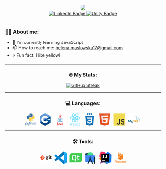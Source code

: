 <div align="center">
  <div id="header">
    <img src="https://media1.giphy.com/media/LUokZJ21LM39f6d0Md/giphy.gif?cid=ecf05e47wvehpcjb7r9dkr7ib95djpvi34fskucexy6xkxxq&rid=giphy.gif&ct=s" width="300"/>
  </div>
  <!-- https://media3.giphy.com/media/lnIfDxGkt2t6L3KmgG/giphy.gif?cid=ecf05e47ewceczv5749eglrkuifnoasqi0iibtuiz0ndbhqj&rid=giphy.gif&ct=s -->
  <div id="badges">
    <a href="https://www.linkedin.com/in/helena-mas%C5%82owska-635b62241/">
      <img src="https://img.shields.io/badge/Linked In-darkblue?style=for-the-badge&logo=linkedin&logoColor=white" alt="LinkedIn Badge"/>
    </a>
    <a href="https://assetstore.unity.com/packages/3d/props/guns/mexican-gun-214062">
      <img src="https://img.shields.io/badge/Unity Asset Store-darkgreen?style=for-the-badge&logo=unity&logoColor=white" alt="Unity Badge"/>
    </a>
  </div>
  <div> 
    <img src="https://komarev.com/ghpvc/?username=HelenaMaslowska&style=flat-square&color=yellowgreen" alt=""/> 
  <div/>
<div/>
<div align="left"/>
    
### :woman_technologist: About me:
- 🌱 I’m currently learning JavaScript <br/>
- 📫 How to reach me: helena.maslowska17@gmail.com <br/>
- ⚡ Fun fact: I like yellow!

---
<div align="center"/>
    
### :fire: My Stats:
[![GitHub Streak](http://github-readme-streak-stats.herokuapp.com?user=HelenaMaslowska&theme=gruvbox&hide_border=true&border_radius=4.6)](https://git.io/streak-stats)
    
---
  
### 💻 Languages:
<div>
  <img src="https://github.com/devicons/devicon/blob/master/icons/python/python-original-wordmark.svg" title="Python" alt="Python" width="40" height="40"/>&nbsp;
  <img src="https://github.com/devicons/devicon/blob/master/icons/cplusplus/cplusplus-original.svg" title="C++" alt="C++" width="40" height="40"/>&nbsp;
  <img src="https://github.com/devicons/devicon/blob/master/icons/java/java-original-wordmark.svg" title="Java" alt="Java" width="40" height="40"/>&nbsp;
  <img src="https://github.com/devicons/devicon/blob/master/icons/react/react-original-wordmark.svg" title="React" alt="React" width="40" height="40"/>&nbsp;
  <img src="https://github.com/devicons/devicon/blob/master/icons/css3/css3-plain-wordmark.svg"  title="CSS3" alt="CSS" width="40" height="40"/>&nbsp;
  <img src="https://github.com/devicons/devicon/blob/master/icons/html5/html5-original.svg" title="HTML5" alt="HTML" width="40" height="40"/>&nbsp;
  <img src="https://github.com/devicons/devicon/blob/master/icons/javascript/javascript-original.svg" title="JavaScript" alt="JavaScript" width="40" height="40"/>&nbsp;
  <img src="https://github.com/devicons/devicon/blob/master/icons/mysql/mysql-original-wordmark.svg" title="MySQL"  alt="MySQL" width="40" height="40"/>&nbsp;
<div/>

---
  
### :hammer_and_wrench: Tools:
<div>
  <img src="https://github.com/devicons/devicon/blob/master/icons/git/git-original-wordmark.svg" title="Git" alt="Git" width="40" height="40"/>&nbsp;
  <img src="https://github.com/devicons/devicon/blob/master/icons/vscode/vscode-original.svg" title="VSCode" alt="VSCode" width="40" height="40"/>&nbsp;
  <img src="https://github.com/devicons/devicon/blob/master/icons/qt/qt-original.svg" title="Qt" alt="Qt" width="40" height="40"/>&nbsp;
  <img src="https://github.com/devicons/devicon/blob/master/icons/androidstudio/androidstudio-original.svg" title="AndroidStudio" alt="AndroidStudio" width="40" height="40"/>&nbsp;
  <img src="https://github.com/devicons/devicon/blob/master/icons/intellij/intellij-original.svg" title="Intellij" alt="Intellij" width="40" height="40"/>&nbsp;
  <img src="https://github.com/devicons/devicon/blob/master/icons/firebase/firebase-plain-wordmark.svg" title="Firebase" alt="Firebase" width="40" height="40"/>
</div>
